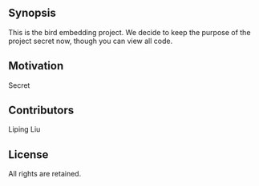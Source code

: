 ## Synopsis

This is the bird embedding project. We decide to keep the purpose of the project secret now, though you can view all code. 

## Motivation

Secret


## Contributors
Liping Liu

## License

All rights are retained.

